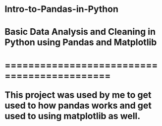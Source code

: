 # Intro-to-Pandas-in-Python
<h1> Basic Data Analysis and Cleaning in Python using Pandas and Matplotlib <h1>
============================================

This project was used by me to get used to how pandas works and get used to using matplotlib as well. 


